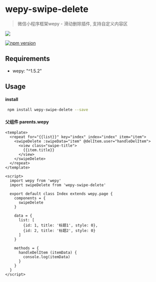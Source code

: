 # wepy-swipe-delete

> 微信小程序框架wepy - 滑动删除插件, 支持自定义内容区


![](http://o80ronwlu.bkt.clouddn.com/wepy-swipe-del.gif)

[![npm version](https://img.shields.io/npm/v/wepy-swipe-delete.svg)](https://www.npmjs.com/package/wepy-swipe-delete)

## Requirements
- wepy: "^1.5.2"

## Usage
#### install

``` sh
 npm install wepy-swipe-delete --save
```

#### 父组件 parents.wepy

```vue
<template>
  <repeat for="{{list}}" key="index" index="index" item="item">
    <swipeDelete :swipeData="item" @delItem.user="handleDelItem">
      <view class="swipe-title">
        {{item.title}}
      </view>
    </swipeDelete>
  </repeat>
</template>

<script>
  import wepy from 'wepy'
  import swipeDelete from 'wepy-swipe-delete'

  export default class Index extends wepy.page {
    components = {
      swipeDelete
    }

    data = {
      list: [
        {id: 1, title: '标题1', style: 0},
        {id: 2, title: '标题2', style: 0}
      ]
    }

    methods = {
      handleDelItem (itemData) {
        console.log(itemData)
      }
    }
  }
</script>
```